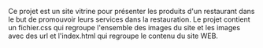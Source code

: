 Ce projet est un site vitrine pour présenter les produits d'un restaurant dans le but de promouvoir leurs services dans la restauration. 
Le projet contient un fichier.css qui regroupe l'ensemble des images du site et les images avec des url et l'index.html qui regroupe le contenu du site WEB.
